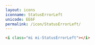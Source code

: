 ```yaml
---
layout: icons
iconname: StatusErrorLeft
unicode: EE6F
permalink: /icon/StatusErrorLeft/
---
```


``` html
<i class="mi mi-StatusErrorLeft"></i>
```
